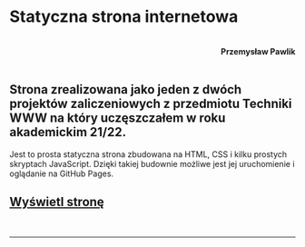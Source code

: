 # **Statyczna strona internetowa**
<br>
<div style="text-align: right"><b>Przemysław Pawlik</b></div>
<br>

## Strona zrealizowana jako jeden z dwóch projektów zaliczeniowych z przedmiotu Techniki WWW na który uczęszczałem w roku akademickim 21/22.

Jest to prosta statyczna strona zbudowana na HTML, CSS i kilku prostych skryptach JavaScript. Dzięki takiej budownie możliwe jest jej uruchomienie i oglądanie na GitHub Pages.

## [Wyświetl stronę](https://bestemic.github.io/static-project-TechnikiWWW/)
<br>

----------
<br>

